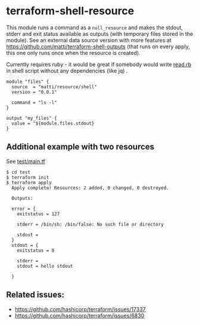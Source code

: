 # terraform-shell-resource

This module runs a command as a `null_resource` and makes the stdout, stderr and exit status available as outputs (with temporary files stored in the module). See an external data source version with more features at https://github.com/matti/terraform-shell-outputs (that runs on every apply, this one only runs once when the resource is created).

Currently requires ruby - it would be great if somebody would write [read.rb](read.rb) in shell script without any dependencies (like jq) .

```
module "files" {
  source  = "matti/resource/shell"
  version = "0.0.1"

  command = "ls -l"
}

output "my_files" {
  value = "${module.files.stdout}
}
```

## Additional example with two resources

See [test/main.tf](test/main.tf)

```
$ cd test
$ terraform init
$ terraform apply
  Apply complete! Resources: 2 added, 0 changed, 0 destroyed.

  Outputs:

  error = {
    exitstatus = 127

    stderr = /bin/sh: /bin/false: No such file or directory

    stdout =
  }
  stdout = {
    exitstatus = 0

    stderr =
    stdout = hello stdout

  }
```

## Related issues:

 - https://github.com/hashicorp/terraform/issues/17337
 - https://github.com/hashicorp/terraform/issues/6830
